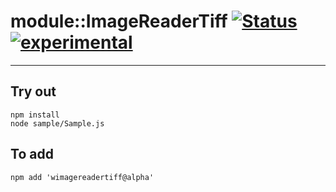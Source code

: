 
# module::ImageReaderTiff  [![Status](https://github.com/Wandalen/wImageReaderTiff/workflows/Test/badge.svg)](https://github.com/Wandalen/wImageReaderTiff/actions?query=workflow%3ATest) [![experimental](https://img.shields.io/badge/stability-experimental-orange.svg)](https://github.com/emersion/stability-badges#experimental)

___

## Try out
```
npm install
node sample/Sample.js
```

## To add
```
npm add 'wimagereadertiff@alpha'
```
